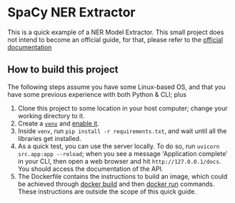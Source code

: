 # SpaCy NER Extractor
This is a quick example of a NER Model Extractor. This small project does not intend to become an official guide, for that, please refer to the [official documentation](https://spacy.io/)

## How to build this project
The following steps assume you have some Linux-based OS, and that you have some previous experience with both Python & CLI; plus 
1. Clone this project to some location in your host computer; change your working directory to it.
2. Create a [`venv`](https://docs.python.org/3/library/venv.html) and [enable it](https://www.infoworld.com/article/3239675/virtualenv-and-venv-python-virtual-environments-explained.html#:~:text=the%20operating%20system.-,Activate%20the%20virtual%20environment,-Before%20you%20can).
3. Inside `venv`, run `pip install -r requirements.txt`, and wait until all the libraries get installed.
4. As a quick test, you can use the server locally. To do so, run `uvicorn src.app:app --reload`; when you see a message 'Application complete' in your CLI, then open a web browser and hit `http://127.0.0.1/docs`. You should access the documentation of the API.
5. The Dockerfile contains the instructions to build an image, which could be achieved through [docker build](https://docs.docker.com/engine/reference/commandline/build/) and then [docker run](https://docs.docker.com/engine/reference/run/) commands. These instructions are outside the scope of this quick guide.
